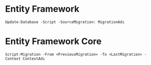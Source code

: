 # Entity Framework
`Update-Database -Script -SourceMigration: MigrationAdı`

# Entity Framework Core
`Script-Migration -From <PreviousMigration> -To <LastMigration> -Context ContextAdı`
